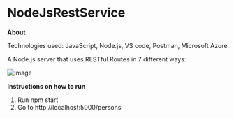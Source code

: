 # NodeJsRestService

**About**

Technologies used: JavaScript, Node.js, VS code, Postman, Microsoft Azure

A Node.js server that uses RESTful Routes in 7 different ways:

![image](https://user-images.githubusercontent.com/44077833/139470065-8fe62c75-0a93-4f02-88c5-43dd2d8a9bb7.png)


**Instructions on how to run**
1. Run npm start
2. Go to http://localhost:5000/persons
